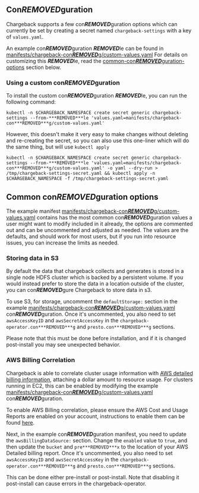 ## Con***REMOVED***guration

Chargeback supports a few con***REMOVED***guration options which can currently be set by
creating a secret named `chargeback-settings` with a key of `values.yaml`.

An example con***REMOVED***guration ***REMOVED***le can be found in
[manifests/chargeback-con***REMOVED***g/custom-values.yaml][example-con***REMOVED***g]
For details on customizing this ***REMOVED***le, read the
[common-con***REMOVED***guration-options](common-con***REMOVED***guration-options) section below.

### Using a custom con***REMOVED***guration

To install the custom con***REMOVED***guration ***REMOVED***le, you can run the following command:

```
kubectl -n $CHARGEBACK_NAMESPACE create secret generic chargeback-settings --from-***REMOVED***le 'values.yaml=manifests/chargeback-con***REMOVED***g/custom-values.yaml'
```

However, this doesn't make it very easy to make changes without deleting and
re-creating the secret, so you can also use this one-liner which will do the
same thing, but will use `kubectl apply`

```
kubectl -n $CHARGEBACK_NAMESPACE create secret generic chargeback-settings --from-***REMOVED***le 'values.yaml=manifests/chargeback-con***REMOVED***g/custom-values.yaml' -o yaml --dry-run > /tmp/chargeback-settings-secret.yaml && kubectl apply -n $CHARGEBACK_NAMESPACE -f /tmp/chargeback-settings-secret.yaml
```

## Common con***REMOVED***guration options

The example manifest
[manifests/chargeback-con***REMOVED***g/custom-values.yaml][example-con***REMOVED***g]
contains has the most common con***REMOVED***guration values a user might want to modify
included in it already, the options are commented out and can be uncommented
and adjusted as needed. The values are the defaults, and should work for most
users, but if you run into resource issues, you can increase the limits as
needed.

### Storing data in S3

By default the data that chargeback collects and generates is stored in a
single node HDFS cluster which is backed by a persistent volume. If you would
instead prefer to store the data in a location outside of the cluster, you can
con***REMOVED***gure Chargeback to store data in s3.

To use S3, for storage, uncomment the `defaultStorage:` section in the example
[manifests/chargeback-con***REMOVED***g/custom-values.yaml][example-con***REMOVED***g] con***REMOVED***guration.
Once it's uncommented, you also need to set `awsAccessKeyID` and
`awsSecretAccessKey` in the `chargeback-operator.con***REMOVED***g` and `presto.con***REMOVED***g`
sections.

Please note that this must be done before installation, and if it is changed
post-install you may see unexpected behavior.

### AWS Billing Correlation

Chargeback is able to correlate cluster usage information with [AWS detailed
billing information][AWS-billing], attaching a dollar amount to resource usage.
For clusters running in EC2, this can be enabled by modifying the example
[manifests/chargeback-con***REMOVED***g/custom-values.yaml][example-con***REMOVED***g] con***REMOVED***guration.

To enable AWS Billing correlation, please ensure the AWS Cost and Usage Reports
are enabled on your account, instructions to enable them can be found
[here][enable-aws-billing].

Next, in the example con***REMOVED***guration manifest, you need to update the
`awsBillingDataSource:` section. Change the `enabled` value to `true`, and then
update the `bucket` and `pre***REMOVED***x` to the location of your AWS Detailed billing
report.  Once it's uncommented, you also need to set `awsAccessKeyID` and
`awsSecretAccessKey` in the `chargeback-operator.con***REMOVED***g` and `presto.con***REMOVED***g`
sections.

This can be done either pre-install or post-install. Note that disabling it
post-install can cause errors in the chargeback-operator.

[AWS-billing]: https://docs.aws.amazon.com/awsaccountbilling/latest/aboutv2/billing-reports-costusage.html
[enable-aws-billing]: https://docs.aws.amazon.com/awsaccountbilling/latest/aboutv2/billing-reports-gettingstarted-turnonreports.html
[example-con***REMOVED***g]: manifests/chargeback-con***REMOVED***g/custom-values.yaml
